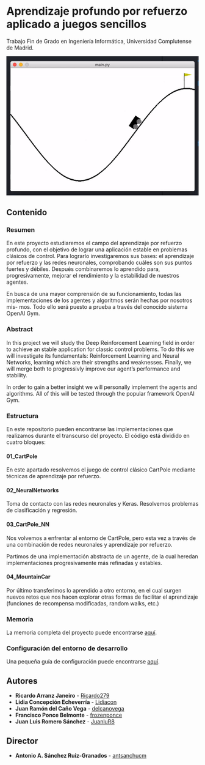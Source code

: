 # Aprendizaje profundo por refuerzo aplicado a juegos sencillos

Trabajo Fin de Grado en Ingeniería Informática, Universidad Complutense de Madrid.

![Entorno MountainCar](mountain_car.gif)

## Contenido

### Resumen

En este proyecto estudiaremos el campo del aprendizaje por refuerzo profundo, con el objetivo de lograr una aplicación estable en problemas clásicos de control. Para lograrlo investigaremos sus bases: el aprendizaje por refuerzo y las redes neuronales, comprobando cuáles son sus puntos fuertes y débiles. Después combinaremos lo aprendido para, progresivamente, mejorar el rendimiento y la estabilidad de nuestros agentes.

En busca de una mayor comprensión de su funcionamiento, todas las implementaciones de los agentes y algoritmos serán hechas por nosotros mis- mos. Todo ello será puesto a prueba a través del conocido sistema OpenAI Gym.

### Abstract

In this project we will study the Deep Reinforcement Learning field in order to achieve an stable application for classic control problems. To do this we will investigate its fundamentals: Reinforcement Learning and Neural Networks, learning which are their strengths and weaknesses. Finally, we will merge both to progressivly improve our agent’s performance and stability.

In order to gain a better insight we will personally implement the agents and algorithms. All of this will be tested through the popular framework OpenAI Gym.

### Estructura

En este repositorio pueden encontrarse las implementaciones que realizamos durante el transcurso del proyecto. El código está dividido en cuatro bloques:

#### 01_CartPole

En este apartado resolvemos el juego de control clásico CartPole mediante técnicas de aprendizaje por refuerzo.

#### 02_NeuralNetworks

Toma de contacto con las redes neuronales y Keras. Resolvemos problemas de clasificación  y regresión.

#### 03_CartPole_NN

Nos volvemos a enfrentar al entorno de CartPole, pero esta vez a través de una combinación de redes neuronales y aprendizaje por refuerzo.

Partimos de una implementación abstracta de un agente, de la cual heredan implementaciones progresivamente más refinadas y estables.

#### 04_MountainCar

Por último transferimos lo aprendido a otro entorno, en el cual surgen nuevos retos que nos hacen explorar otras formas de facilitar el aprendizaje (funciones de recompensa modificadas, random walks, etc.)

### Memoria

La memoria completa del proyecto puede encontrarse [aquí](https://github.com/delcanovega/TFG-Memoria).

### Configuración del entorno de desarrollo

Una pequeña guía de configuración puede encontrarse [aquí](SETUP.md).

## Autores

* **Ricardo Arranz Janeiro** - [Ricardo279](https://github.com/Ricardo279)
* **Lidia Concepción Echeverría** - [Lidiacon](https://github.com/Lidiacon)
* **Juan Ramón del Caño Vega** - [delcanovega](https://github.com/delcanovega)
* **Francisco Ponce Belmonte** - [frozenponce](https://github.com/frozenponce)
* **Juan Luis Romero Sánchez** - [JuanluR8](https://github.com/JuanluR8)

## Director

* **Antonio A. Sánchez Ruiz-Granados** - [antsanchucm](https://github.com/antsanchucm)
